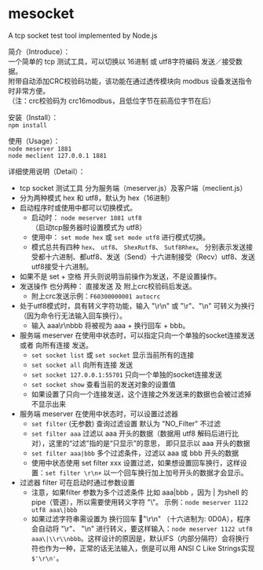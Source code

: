 # mesocket
  A tcp socket test tool implemented by Node.js  
  
简介（Introduce）：    
一个简单的 tcp 测试工具，可以切换以 16进制 或 utf8字符编码 发送／接受数据。  
附带自动添加CRC校验码功能，该功能在通过透传模块向 modbus 设备发送指令时非常方便。  
 （注：crc校验码为 crc16modbus，且低位字节在前高位字节在后）

安装（Install）：  
`npm install`  

使用（Usage）：  
`node meserver 1881`  
`node meclient 127.0.0.1 1881`  

详细使用说明（Detail）：  
* tcp socket 测试工具 分为服务端（meserver.js）及客户端（meclient.js）
* 分为两种模式 hex 和 utf8，默认为 hex（16进制）
* 启动程序时或使用中都可以切换模式。
  * 启动时： `node meserver 1881 utf8` （启动tcp服务器时设置模式为 utf8）
  * 使用中： `set mode hex` 或 `set mode utf8` 进行模式切换。
  * 模式总共有四种 `hex`、 `utf8`、 `ShexRutf8`、 `Sutf8Rhex`。 分别表示发送接受都十六进制、都utf8、发送（Send）十六进制接受（Recv）utf8、发送utf8接受十六进制。
* 如果不是 set + 空格 开头则说明当前操作为发送，不是设置操作。
* 发送操作 也分两种： 直接发送 及 附上crc校验码后发送。  
  * 附上crc发送示例：`F60300000001 autocrc`
* 处于utf8模式时，具有转义字符功能，输入 "\r\n" 或 "\r"、"\n" 可转义为换行（因为命令行无法输入回车换行）。
  * 输入 aaa\r\nbbb 将被视为 aaa + 换行回车 + bbb。
* 服务端 meserver 在使用中状态时，可以指定只向一个单独的socket连接发送 或者 向所有连接 发送。  
  * `set socket list` 或 `set socket` 显示当前所有的连接  
  * `set socket all` 向所有连接 发送  
  * `set socket 127.0.0.1:55701` 只向一个单独的socket连接发送  
  * `set socket show` 查看当前的发送对象的设置值
  * 如果设置了只向一个连接发送，这个连接之外发送来的数据也会被过滤掉不显示出来
* 服务端 meserver 在使用中状态时，可以设置过滤器
  * `set filter` (无参数) 查询过滤设置 默认为 "NO_Filter" 不过滤
  * `set filter aaa` 过滤以 aaa 开头的数据（数据用 utf8 解码后进行比对），这里的“过滤”指的是“只显示”的意思， 即只显示以 aaa 开头的数据
  * `set filter aaa|bbb` 多个过滤条件，过滤以 aaa 或 bbb 开头的数据
  * 使用中状态使用 set filter xxx 设置过滤，如果想设置回车换行，这样设置：`set filter \r\n+` 以一个回车换行加上加号开头的数据才会显示。
* 过滤器 filter 可在启动时通过参数设置
  * 注意，如果filter 参数为多个过滤条件 比如 aaa|bbb ，因为 | 为shell 的 pipe（管道），所以需要使用转义字符 "\\"。 示例：`node meserver 1122 utf8 aaa\|bbb`
  * 如果过滤字符串需设置为 换行回车 "\r\n" （十六进制为: 0D0A），程序会自动将 "\r"、 "\n" 进行转义，要这样输入：`node meserver 1122 utf8 aaa\|\\r\\nbbb`。这样设计的原因是，默认IFS（内部分隔符）会将换行符也作为一种，正常的话无法输入，倒是可以用 ANSI C Like Strings实现 `$'\r\n'`。

